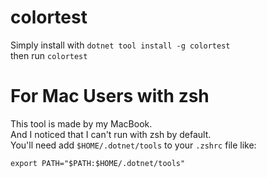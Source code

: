 # colortest

Simply install with `dotnet tool install -g colortest `   
then run `colortest`

# For Mac Users with zsh
This tool is made by my MacBook.  
And I noticed that I can't run with zsh by default.  
You'll need add `$HOME/.dotnet/tools` to your `.zshrc` file like:  
```
export PATH="$PATH:$HOME/.dotnet/tools"
```